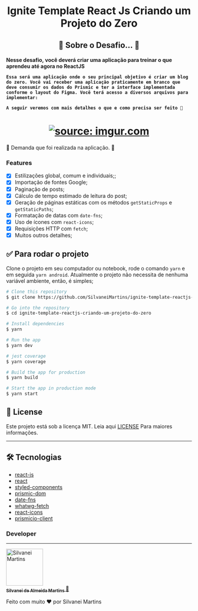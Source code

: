 <h1 align="center">
  Ignite Template React Js Criando um Projeto do Zero
</h1>

<h2 align="center">
	🚧  Sobre o Desafio...  🚧
</h2>

<h4 align="left">
    Nesse desafio, você deverá criar uma aplicação para treinar o que aprendeu até agora no ReactJS

    Essa será uma aplicação onde o seu principal objetivo é criar um blog do zero. Você vai receber uma aplicação praticamente em branco que deve consumir os dados do Prismic e ter a interface implementada conforme o layout do Figma. Você terá acesso a diversos arquivos para implementar:

    A seguir veremos com mais detalhes o que e como precisa ser feito 🚀

</h4>

<h1 align="center">
    <a href="https://imgur.com/4bSsOQi"><img src="https://i.imgur.com/4bSsOQi.png" title="source: imgur.com" /></a>
</h1>

🚀 Demanda que foi realizada na aplicação. 📄

### Features

-   [x] Estilizações global, comum e individuais;;
-   [x] Importação de fontes Google;
-   [x] Paginação de posts;
-   [x] Cálculo de tempo estimado de leitura do post;
-   [x] Geração de páginas estáticas com os métodos `getStaticProps` e `getStaticPaths`;
-   [x] Formatação de datas com `date-fns`;
-   [x] Uso de ícones com `react-icons`;
-   [x] Requisições HTTP com `fetch`;
-   [x] Muitos outros detalhes;

## ✅ Para rodar o projeto

Clone o projeto em seu computador ou notebook, rode o comando `yarn` e em seguida
`yarn android`. Atualmente o projeto não necessita de nenhuma variável ambiente,
então, é simples;

```bash
# Clone this repository
$ git clone https://github.com/SilvaneiMartins/ignite-template-reactjs-criando-um-projeto-do-zero

# Go into the repository
$ cd ignite-template-reactjs-criando-um-projeto-do-zero

# Install dependencies
$ yarn

# Run the app
$ yarn dev

# jest coverage
$ yarn coverage

# Build the app for production
$ yarn build

# Start the app in production mode
$ yarn start
```

## :memo: License

Este projeto está sob a licença MIT. Leia aqui [LICENSE](https://github.com/SilvaneiMartins/ignite-template-reactjs-criando-um-projeto-do-zero/blob/master/LICENSE) Para maiores informações.

---

## 🛠 Tecnologias

-   [react-js](https://reactjs.org/)
-   [react](https://pt-br.reactjs.org)
-   [styled-components](https://styled-components.com)
-   [prismic-dom](https://prismic.io/)
-   [date-fns](https://date-fns.org/)
-   [whatwg-fetch](https://github.com/github/fetch)
-   [react-icons](https://react-icons.github.io/react-icons/)
-   [prismicio-client](https://github.com/prismicio/prismic-client)

### Developer

---

<a href="https://github.com/SilvaneiMartins">
 <img style="border-radius: "50px";" src="https://github.com/SilvaneiMartins.png" width="100px;" alt="Silvanei Martins"/>
 <br />
 <sub>
    <b>Silvanei de Almeida Martins</b>
</sub>
</a>
     <a href="https://github.com/SilvaneiMartins" title="Silvanei martins" >
    🚀
 </a>

Feito com muito ❤️ por Silvanei Martins
